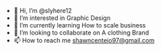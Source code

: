 - 👋 Hi, I’m @slyhere12
- 👀 I’m interested in Graphic Design
- 🌱 I’m currently learning How to scale business
- 💞️ I’m looking to collaborate on A clothing Brand
- 📫 How to reach me shawncenteio97@gmail.com

<!---
slyhere12/slyhere12 is a ✨ special ✨ repository because its `README.md` (this file) appears on your GitHub profile.
You can click the Preview link to take a look at your changes.
--->

